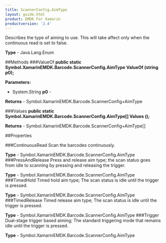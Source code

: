 ```yaml
---
title: ScannerConfig.AimType
layout: guide.html 
product: EMDK For Xamarin 
productversion: '2.4' 
---
```

Describes the type of aiming to use. This will take affect only when the continuous read is set to false.

**Type** - Java.Lang.Enum

##Methods
###ValueOf
**public static Symbol.XamarinEMDK.Barcode.ScannerConfig.AimType ValueOf (string p0);**


        

**Parameters:** 

* System.String **p0** - 
        

**Returns** - Symbol.XamarinEMDK.Barcode.ScannerConfig+AimType

###Values
**public static Symbol.XamarinEMDK.Barcode.ScannerConfig.AimType[] Values ();**


        


**Returns** - Symbol.XamarinEMDK.Barcode.ScannerConfig+AimType[]

##Properties

###ContinuousRead
Scan the barcodes continuously.

**Type** - Symbol.XamarinEMDK.Barcode.ScannerConfig.AimType
###PressAndRelease
Press and release aim type; the scan status goes from idle to scanning by pressing and releasing the trigger.

**Type** - Symbol.XamarinEMDK.Barcode.ScannerConfig.AimType
###TimedHold
Timed hold aim type; The scan status is idle until the trigger is pressed.

**Type** - Symbol.XamarinEMDK.Barcode.ScannerConfig.AimType
###TimedRelease
Timed release aim type; The scan status is idle until the trigger is pressed.

**Type** - Symbol.XamarinEMDK.Barcode.ScannerConfig.AimType
###Trigger
Dual-stage trigger based aiming; The standard triggering mode that remains idle until the trigger is pressed.

**Type** - Symbol.XamarinEMDK.Barcode.ScannerConfig.AimType


